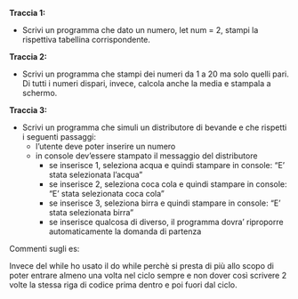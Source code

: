 
**Traccia 1:**
- Scrivi un programma che dato un numero, let num = 2, stampi la rispettiva tabellina corrispondente.

**Traccia 2:**
- Scrivi un programma che stampi dei numeri da 1 a 20 ma solo quelli pari. Di tutti i numeri dispari, invece, calcola anche la media e stampala a schermo.

**Traccia 3:**
- Scrivi un programma che simuli un distributore di bevande e che rispetti i seguenti passaggi:
   - l’utente deve poter inserire un numero
   - in console dev’essere stampato il messaggio del distributore
      - se inserisce 1, seleziona acqua e quindi stampare in console: “E’ stata selezionata l’acqua”
      - se inserisce 2, seleziona coca cola e quindi stampare in console: “E’ stata selezionata coca cola”
      - se inserisce 3, seleziona birra e quindi stampare in console: “E’ stata selezionata birra”
      - se inserisce qualcosa di diverso, il programma dovra’ riproporre automaticamente la domanda di partenza

Commenti sugli es:

Invece del while ho usato il do while perchè si presta di più allo scopo di poter entrare almeno una volta nel ciclo sempre e non dover così scrivere 2 volte la stessa riga di codice prima dentro e poi fuori dal ciclo.
